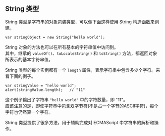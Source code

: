 ## String 类型

String 类型是字符串的对象包装类型，可以像下面这样使用 String 构造函数来创建。  

	var stringObject = new String("hello world");

String 对象的方法也可以在所有基本的字符串值中访问到。  
其中，继承的 `valueOf()`、`toLocaleString()` 和 `toString()` 方法，都返回对象所表示的基本字符串值。  

String 类型的每个实例都有一个 `length` 属性，表示字符串中包含多少个字符。来看下面的例子。  

	var stringValue = "hello world";
    alert(stringValue.length);   // "11"  
    
这个例子输出了字符串 `"hello world"` 中的字符数量，即 "11"。  
应该注意的是，<red>即使字符串中包含双字节符(不是占一个字节的ASCII字符)，每个字符也仍然算一个字符</red>。

String 类型提供了很多方法，用于辅助完成对 ECMAScript 中字符串的解析和操作。

